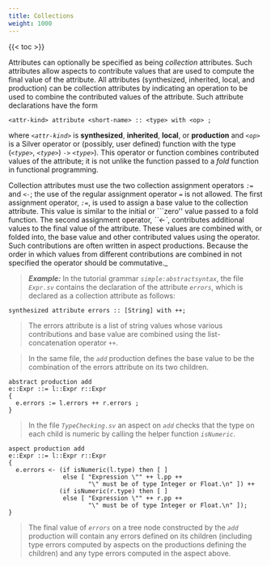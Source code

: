 ```yaml
---
title: Collections
weight: 1000
---
```


{{< toc >}}

Attributes can optionally be specified as being _collection_ attributes.  Such attributes allow aspects to contribute values that are used to compute the final value of the attribute.  All attributes (synthesized, inherited, local, and production) can be collection attributes by indicating an operation to be used to combine the contributed values of the attribute.  Such attribute declarations have the form

```
<attr-kind> attribute <short-name> :: <type> with <op> ;
```

where _`<attr-kind>`_ is **synthesized**, **inherited**, **local**, or **production** and _`<op>`_ is a Silver operator or (possibly, user defined) function with the type (_`<type>`_, _`<type>`_) `->` _`<type>`_).  This operator or function combines contributed values of the attribute; it is not unlike the function passed to a _fold_ function in functional programming.

Collection attributes must use the two collection assignment operators _`:=`_ and _`<-`_; the use of the regular assignment operator _`=`_ is not allowed. The first assignment operator, _`:=`_, is used to assign a base value to the collection attribute.  This value is similar to the initial or ```zero'' value passed to a fold function. The second assignment operator, _``<-`_, contributes additional values to the final value of the attribute.  These values are combined with, or folded into, the base value and other contributed values using the operator.   Such contributions are often written in aspect productions.  Because the order in which values from different contributions are combined in not specified the operator should be commutative._

> _**Example:**_ In the tutorial grammar _`simple:abstractsyntax`_, the file _`Expr.sv`_ contains the declaration of the attribute _`errors`_, which is declared as a collection attribute as follows:

```
synthesized attribute errors :: [String] with ++;
```

> The errors attribute is a list of string values whose various contributions and base value are combined using the list-concatenation operator _`++`_.

> In the same file, the _`add`_ production defines the base value to be the combination of the errors attribute on its two children.

```
abstract production add 
e::Expr ::= l::Expr r::Expr 
{
  e.errors := l.errors ++ r.errors ;
}
```

> In the file _`TypeChecking.sv`_ an aspect on _`add`_ checks that the type on each child is numeric by calling the helper function _`isNumeric`_.

```
aspect production add
e::Expr ::= l::Expr r::Expr 
{
  e.errors <- (if isNumeric(l.type) then [ ]
               else [ "Expression \"" ++ l.pp ++ 
                      "\" must be of type Integer or Float.\n" ]) ++
              (if isNumeric(r.type) then [ ]
               else [ "Expression \"" ++ r.pp ++ 
                      "\" must be of type Integer or Float.\n" ]);
}
```

> The final value of _`errors`_ on a tree node constructed by the _`add`_ production will contain any errors defined on its children (including type errors computed by aspects on the productions defining the children) and any type errors computed in the aspect above.
